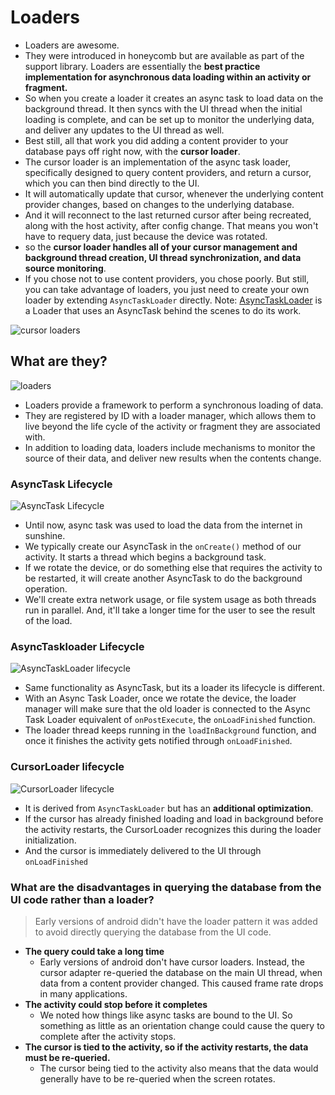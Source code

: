 # Loaders

* Loaders are awesome.
* They were introduced in honeycomb but are available as part of the support library. Loaders are essentially the **best practice implementation for asynchronous data loading within an activity or fragment.**
* So when you create a loader it creates an async task to load data on the background thread. It then syncs with the UI thread when the initial loading is complete, and can be set up to monitor the underlying data, and deliver any updates to the UI thread as well.
* Best still, all that work you did adding a content provider to your database pays off right now, with the **cursor loader**.
* The cursor loader is an implementation of the async task loader, specifically designed to query content providers, and return a cursor, which you can then bind directly to the UI.
* It will automatically update that cursor, whenever the underlying content provider changes, based on changes to the underlying database.
* And it will reconnect to the last returned cursor after being recreated, along with the host activity, after config change. That means you won't have to requery data, just because the device was rotated.
* so the **cursor loader handles all of your cursor management and background thread creation, UI thread synchronization, and data source monitoring**.
* If you chose not to use content providers, you chose poorly. But still, you can take advantage of loaders, you just need to create your own loader by extending `AsyncTaskLoader` directly. Note: [AsyncTaskLoader](http://developer.android.com/reference/android/content/AsyncTaskLoader.html) is a Loader that uses an AsyncTask behind the scenes to do its work.

![cursor loaders](http://i.imgur.com/hm6vqtw.png)

## What are they?

![loaders](http://i.imgur.com/uAJ3v2W.png)

* Loaders provide a framework to perform a synchronous loading of data.
* They are registered by ID with a loader manager, which allows them to live beyond the life cycle of the activity or fragment they are associated with.
* In addition to loading data, loaders include mechanisms to monitor the source of their data, and deliver new results when the contents change.

### AsyncTask Lifecycle

![AsyncTask Lifecycle](http://i.imgur.com/VWIRQJc.png)

* Until now, async task was used to load the data from the internet in sunshine.
* We typically create our AsyncTask in the `onCreate()` method of our activity. It starts a thread which begins a background task.
* If we rotate the device, or do something else that requires the activity to be restarted, it will create another AsyncTask to do the background operation.
* We'll create extra network usage, or file system usage as both threads run in parallel. And, it'll take a longer time for the user to see the result of the load.

### AsyncTaskloader Lifecycle

![AsyncTaskLoader lifecycle](http://i.imgur.com/LzKdA3V.png)

* Same functionality as AsyncTask, but its a loader its lifecycle is different.
* With an Async Task Loader, once we rotate the device, the loader manager will make sure that the old loader is connected to the Async Task Loader equivalent of `onPostExecute`, the `onLoadFinished` function.
* The loader thread keeps running in the `loadInBackground` function, and once it finishes the activity gets notified through `onLoadFinished`.

### CursorLoader lifecycle

![CursorLoader lifecycle](http://i.imgur.com/Xm5j46f.png)

* It is derived from `AsyncTaskLoader` but has an **additional optimization**.
* If the cursor has already finished loading and load in background before the activity restarts, the CursorLoader recognizes this during the loader initialization.
* And the cursor is immediately delivered to the UI through `onLoadFinished`

### What are the disadvantages in querying the database from the UI code rather than a loader?

> Early versions of android didn't have the loader pattern it was added to avoid directly querying the database from the UI code.

* **The query could take a long time**
  * Early versions of android don't have cursor loaders. Instead, the cursor adapter re-queried the database on the main UI thread, when data from a content provider changed. This caused frame rate drops in many applications.    
* **The activity could stop before it completes**
  * We noted how things like async tasks are bound to the UI. So something as little as an orientation change could cause the query to complete after the activity stops.
* **The cursor is tied to the activity, so if the activity restarts, the data must be re-queried.**
  * The cursor being tied to the activity also means that the data would generally have to be re-queried when the screen rotates.
